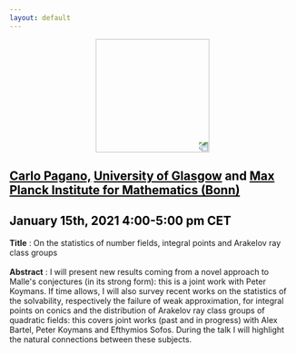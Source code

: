 ```yaml
---
layout: default
---
```


<p align="center">
  <img width="200" height="200" style="transform: rotate(0.5turn);" src="https://upload.wikimedia.org/wikipedia/commons/1/18/Rational_points_of_bounded_height_outside_the_27_lines_on_Clebsch%27s_diagonal_cubic_surface.png">
</p>

## <a href="http://guests.mpim-bonn.mpg.de/carlo.pagano90/" style="color:black">Carlo Pagano,</a> <a href="https://www.gla.ac.uk/schools/mathematicsstatistics/" style="color:black">University of Glasgow</a> <c style="color:black">and</c> <a href="https://www.mpim-bonn.mpg.de/" style="color:black">Max Planck Institute for Mathematics (Bonn)</a>
## <c style="color:black">January 15th, 2021  4:00-5:00 pm CET</c>

<b>Title</b> : On the statistics of number fields, integral points and Arakelov ray class groups
<br>
<br>
<b>Abstract</b> : I will present new results coming from a novel approach to Malle's conjectures (in its strong form): this is a joint work with Peter Koymans. If time allows, I will also survey recent works on the statistics of the solvability, respectively the failure of weak approximation, for integral points on conics and the distribution of Arakelov ray class groups of quadratic fields: this covers joint works (past and in progress) with Alex Bartel, Peter Koymans and Efthymios Sofos. During the talk I will highlight the natural connections between these subjects. 
